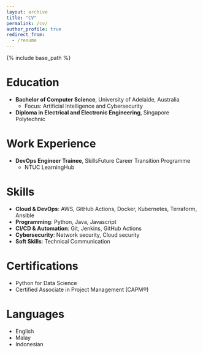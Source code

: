 ```yaml
---
layout: archive
title: "CV"
permalink: /cv/
author_profile: true
redirect_from:
  - /resume
---
```


{% include base_path %}

Education
======
* **Bachelor of Computer Science**, University of Adelaide, Australia  
  * Focus: Artificial Intelligence and Cybersecurity  
* **Diploma in Electrical and Electronic Engineering**, Singapore Polytechnic  

Work Experience
======
* **DevOps Engineer Trainee**, SkillsFuture Career Transition Programme  
  * NTUC LearningHub  

Skills
======
* **Cloud & DevOps**: AWS, GitHub Actions, Docker, Kubernetes, Terraform, Ansible  
* **Programming**: Python, Java, Javascript
* **CI/CD & Automation**: Git, Jenkins, GitHub Actions  
* **Cybersecurity**: Network security, Cloud security
* **Soft Skills**: Technical Communication

Certifications
======
* Python for Data Science  
* Certified Associate in Project Management (CAPM®)

Languages
======
* English
* Malay
* Indonesian
